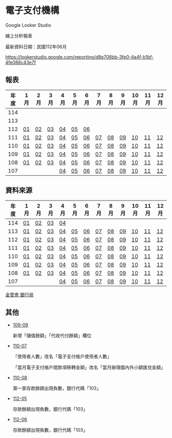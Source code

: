 # 電子支付機構

Google Looker Studio

線上分析報表

最新資料日期：民國112年06月

https://lookerstudio.google.com/reporting/d8e708bb-3fe0-4a4f-b1bf-4fe088c43e7f



## 報表

| 年度 | 1月                     | 2月                     | 3月                     | 4月                     | 5月                     | 6月                     | 7月                     | 8月                     | 9月                     | 10月                    | 11月                    | 12月                    |
| ---- | ----------------------- | ----------------------- | ----------------------- | ----------------------- | ----------------------- | ----------------------- | ----------------------- | ----------------------- | ----------------------- | ----------------------- | ----------------------- | ----------------------- |
| 114 |  |  |  |  |  |  |  |  |  |  |  |  |
| 113 |  |  |  |  |  |  |  |  |  |  |  |  |
| 112 | [01](./docs/report/11201.md) | [02](./docs/report/11202.md) | [03](./docs/report/11203.md) | [04](./docs/report/11204.md) | [05](./docs/report/11205.md) | [06](./docs/report/11206.md) |  |  |  |  |  |  |
| 111  | [01](./docs/report/11101.md) | [02](./docs/report/11102.md) | [03](./docs/report/11103.md) | [04](./docs/report/11104.md) | [05](./docs/report/11105.md) | [06](./docs/report/11106.md) | [07](./docs/report/11107.md) | [08](./docs/report/11108.md) | [09](./docs/report/11109.md) | [10](./docs/report/11110.md) | [11](./docs/report/11111.md) | [12](./docs/report/11112.md) |
| 110  | [01](./docs/report/11001.md) | [02](./docs/report/11002.md) | [03](./docs/report/11003.md) | [04](./docs/report/11004.md) | [05](./docs/report/11005.md) | [06](./docs/report/11006.md) | [07](./docs/report/11007.md) | [08](./docs/report/11008.md) | [09](./docs/report/11009.md) | [10](./docs/report/11010.md) | [11](./docs/report/11011.md) | [12](./docs/report/11012.md) |
| 109  | [01](./docs/report/10901.md) | [02](./docs/report/10902.md) | [03](./docs/report/10903.md) | [04](./docs/report/10904.md) | [05](./docs/report/10905.md) | [06](./docs/report/10906.md) | [07](./docs/report/10907.md) | [08](./docs/report/10908.md) | [09](./docs/report/10909.md) | [10](./docs/report/10910.md) | [11](./docs/report/10911.md) | [12](./docs/report/10912.md) |
| 108  | [01](./docs/report/10801.md) | [02](./docs/report/10802.md) | [03](./docs/report/10803.md) | [04](./docs/report/10804.md) | [05](./docs/report/10805.md) | [06](./docs/report/10806.md) | [07](./docs/report/10807.md) | [08](./docs/report/10808.md) | [09](./docs/report/10809.md) | [10](./docs/report/10810.md) | [11](./docs/report/10811.md) | [12](./docs/report/10812.md) |
| 107  |                         |                         |                         | [04](./docs/report/10704.md) | [05](./docs/report/10705.md) | [06](./docs/report/10706.md) | [07](./docs/report/10707.md) | [08](./docs/report/10708.md) | [09](./docs/report/10709.md) | [10](./docs/report/10710.md) | [11](./docs/report/10711.md) | [12](./docs/report/10712.md) |



## 資料來源

| 年度 | 1月                                                          | 2月                                                          | 3月                                                          | 4月                                                          | 5月                                                          | 6月                                                          | 7月                                                          | 8月                                                          | 9月                                                          | 10月                                                         | 11月                                                         | 12月                                                         |
| ---- | ------------------------------------------------------------ | ------------------------------------------------------------ | ------------------------------------------------------------ | ------------------------------------------------------------ | ------------------------------------------------------------ | ------------------------------------------------------------ | ------------------------------------------------------------ | ------------------------------------------------------------ | ------------------------------------------------------------ | ------------------------------------------------------------ | ------------------------------------------------------------ | ------------------------------------------------------------ |
| 114  | [01](https://www.banking.gov.tw/ch/home.jsp?id=540&parentpath=0,524,539&mcustomize=news_view.jsp&dataserno=202503130003&dtable=News) | [02](https://www.banking.gov.tw/ch/home.jsp?id=540&parentpath=0,524,539&mcustomize=news_view.jsp&dataserno=202504100004&dtable=News) | [03](https://www.banking.gov.tw/ch/home.jsp?id=540&parentpath=0,524,539&mcustomize=news_view.jsp&dataserno=202505130002&dtable=News) | [04](https://www.banking.gov.tw/ch/home.jsp?id=540&parentpath=0,524,539&mcustomize=news_view.jsp&dataserno=202506120007&dtable=News) |                                                              |                                                              |                                                              |                                                              |                                                              |                                                              |                                                              |                                                              |
| 113  | [01](https://www.banking.gov.tw/ch/home.jsp?id=540&parentpath=0,524,539&mcustomize=news_view.jsp&dataserno=202403140002&dtable=News) | [02](https://www.banking.gov.tw/ch/home.jsp?id=540&parentpath=0,524,539&mcustomize=news_view.jsp&dataserno=202404110001&dtable=News) | [03](https://www.banking.gov.tw/ch/home.jsp?id=540&parentpath=0,524,539&mcustomize=news_view.jsp&dataserno=202405090001&dtable=News) | [04](https://www.banking.gov.tw/ch/home.jsp?id=540&parentpath=0,524,539&mcustomize=news_view.jsp&dataserno=202406130001&dtable=News) | [05](https://www.banking.gov.tw/ch/home.jsp?id=540&parentpath=0,524,539&mcustomize=news_view.jsp&dataserno=202407110001&dtable=News) | [06](https://www.banking.gov.tw/ch/home.jsp?id=540&parentpath=0,524,539&mcustomize=news_view.jsp&dataserno=202408080001&dtable=News) | [07](https://www.banking.gov.tw/ch/home.jsp?id=540&parentpath=0,524,539&mcustomize=news_view.jsp&dataserno=202409120003&dtable=News) | [08](https://www.banking.gov.tw/ch/home.jsp?id=540&parentpath=0,524,539&mcustomize=news_view.jsp&dataserno=202410150003&dtable=News) | [09](https://www.banking.gov.tw/ch/home.jsp?id=540&parentpath=0,524,539&mcustomize=news_view.jsp&dataserno=202411140002&dtable=News) | [10](https://www.banking.gov.tw/ch/home.jsp?id=540&parentpath=0,524,539&mcustomize=news_view.jsp&dataserno=202412120004&dtable=News) | [11](https://www.banking.gov.tw/ch/home.jsp?id=540&parentpath=0,524,539&mcustomize=news_view.jsp&dataserno=202501140003&dtable=News) | [12](https://www.banking.gov.tw/ch/home.jsp?id=540&parentpath=0,524,539&mcustomize=news_view.jsp&dataserno=202502130001&dtable=News) |
| 112  | [01](https://www.banking.gov.tw/ch/home.jsp?id=540&parentpath=0,524,539&mcustomize=news_view.jsp&dataserno=202303090001&dtable=News) | [02](https://www.banking.gov.tw/ch/home.jsp?id=540&parentpath=0,524,539&mcustomize=news_view.jsp&dataserno=202304130001&dtable=News) | [03](https://www.banking.gov.tw/ch/home.jsp?id=540&parentpath=0,524,539&mcustomize=news_view.jsp&dataserno=202305110001&dtable=News) | [04](https://www.banking.gov.tw/ch/home.jsp?id=540&parentpath=0,524,539&mcustomize=news_view.jsp&dataserno=202306130003&dtable=News) | [05](https://www.banking.gov.tw/ch/home.jsp?id=540&parentpath=0,524,539&mcustomize=news_view.jsp&dataserno=202307110002&dtable=News) | [06](https://www.banking.gov.tw/ch/home.jsp?id=540&parentpath=0,524,539&mcustomize=news_view.jsp&dataserno=202308100003&dtable=News) | [07](https://www.banking.gov.tw/ch/home.jsp?id=540&parentpath=0,524,539&mcustomize=news_view.jsp&dataserno=202309120002&dtable=News) | [08](https://www.banking.gov.tw/ch/home.jsp?id=540&parentpath=0,524,539&mcustomize=news_view.jsp&dataserno=202310120001&dtable=News) | [09](https://www.banking.gov.tw/ch/home.jsp?id=540&parentpath=0,524,539&mcustomize=news_view.jsp&dataserno=202311090001&dtable=News) | [10](https://www.banking.gov.tw/ch/home.jsp?id=540&parentpath=0,524,539&mcustomize=news_view.jsp&dataserno=202312140003&dtable=News) | [11](https://www.banking.gov.tw/ch/home.jsp?id=540&parentpath=0,524,539&mcustomize=news_view.jsp&dataserno=202401110001&dtable=News) | [12](https://www.banking.gov.tw/ch/home.jsp?id=540&parentpath=0,524,539&mcustomize=news_view.jsp&dataserno=202402150003&dtable=News) |
| 111  | [01](https://www.banking.gov.tw/ch/home.jsp?id=540&parentpath=0,524,539&mcustomize=news_view.jsp&dataserno=202203100001&dtable=News) | [02](https://www.banking.gov.tw/ch/home.jsp?id=540&parentpath=0,524,539&mcustomize=news_view.jsp&dataserno=202204140003&dtable=News) | [03](https://www.banking.gov.tw/ch/home.jsp?id=540&parentpath=0,524,539&mcustomize=news_view.jsp&dataserno=202205120004&dtable=News) | [04](https://www.banking.gov.tw/ch/home.jsp?id=540&parentpath=0,524,539&mcustomize=news_view.jsp&dataserno=202206090003&dtable=News) | [05](https://www.banking.gov.tw/ch/home.jsp?id=540&parentpath=0,524,539&mcustomize=news_view.jsp&dataserno=202207140001&dtable=News) | [06](https://www.banking.gov.tw/ch/home.jsp?id=540&parentpath=0,524,539&mcustomize=news_view.jsp&dataserno=202208110001&dtable=News) | [07](https://www.banking.gov.tw/ch/home.jsp?id=540&parentpath=0,524,539&mcustomize=news_view.jsp&dataserno=202209080002&dtable=News) | [08](https://www.banking.gov.tw/ch/home.jsp?id=540&parentpath=0,524,539&mcustomize=news_view.jsp&dataserno=202210110002&dtable=News) | [09](https://www.banking.gov.tw/ch/home.jsp?id=540&parentpath=0,524,539&mcustomize=news_view.jsp&dataserno=202211100002&dtable=News) | [10](https://www.banking.gov.tw/ch/home.jsp?id=540&parentpath=0,524,539&mcustomize=news_view.jsp&dataserno=202212080004&dtable=News) | [11](https://www.banking.gov.tw/ch/home.jsp?id=540&parentpath=0,524,539&mcustomize=news_view.jsp&dataserno=202301100004&dtable=News) | [12](https://www.banking.gov.tw/ch/home.jsp?id=540&parentpath=0,524,539&mcustomize=news_view.jsp&dataserno=202302090001&dtable=News) |
| 110  | [01](https://www.banking.gov.tw/ch/home.jsp?id=540&parentpath=0,524,539&mcustomize=news_view.jsp&dataserno=202103110001&dtable=News) | [02](https://www.banking.gov.tw/ch/home.jsp?id=540&parentpath=0,524,539&mcustomize=news_view.jsp&dataserno=202104080002&dtable=News) | [03](https://www.banking.gov.tw/ch/home.jsp?id=540&parentpath=0,524,539&mcustomize=news_view.jsp&dataserno=202105060001&dtable=News) | [04](https://www.banking.gov.tw/ch/home.jsp?id=540&parentpath=0,524,539&mcustomize=news_view.jsp&dataserno=202106100005&dtable=News) | [05](https://www.banking.gov.tw/ch/home.jsp?id=540&parentpath=0,524,539&mcustomize=news_view.jsp&dataserno=202107080003&dtable=News) | [06](https://www.banking.gov.tw/ch/home.jsp?id=540&parentpath=0,524,539&mcustomize=news_view.jsp&dataserno=202108120001&dtable=News) | [07](https://www.banking.gov.tw/ch/home.jsp?id=540&parentpath=0,524,539&mcustomize=news_view.jsp&dataserno=202109090004&dtable=News) | [08](https://www.banking.gov.tw/ch/home.jsp?id=540&parentpath=0,524,539&mcustomize=news_view.jsp&dataserno=202110070003&dtable=News) | [09](https://www.banking.gov.tw/ch/home.jsp?id=540&parentpath=0,524,539&mcustomize=news_view.jsp&dataserno=202111110003&dtable=News) | [10](https://www.banking.gov.tw/ch/home.jsp?id=540&parentpath=0,524,539&mcustomize=news_view.jsp&dataserno=202112090001&dtable=News) | [11](https://www.banking.gov.tw/ch/home.jsp?id=540&parentpath=0,524,539&mcustomize=news_view.jsp&dataserno=202201130003&dtable=News) | [12](https://www.banking.gov.tw/ch/home.jsp?id=540&parentpath=0,524,539&mcustomize=news_view.jsp&dataserno=202202100002&dtable=News) |
| 109  | [01](https://www.banking.gov.tw/ch/home.jsp?id=540&parentpath=0,524,539&mcustomize=news_view.jsp&dataserno=202003050003&dtable=News) | [02](https://www.banking.gov.tw/ch/home.jsp?id=540&parentpath=0,524,539&mcustomize=news_view.jsp&dataserno=202004070002&dtable=News) | [03](https://www.banking.gov.tw/ch/home.jsp?id=540&parentpath=0,524,539&mcustomize=news_view.jsp&dataserno=202005050002&dtable=News) | [04](https://www.banking.gov.tw/ch/home.jsp?id=540&parentpath=0,524,539&mcustomize=news_view.jsp&dataserno=202006040002&dtable=News) | [05](https://www.banking.gov.tw/ch/home.jsp?id=540&parentpath=0,524,539&mcustomize=news_view.jsp&dataserno=202007020004&dtable=News) | [06](https://www.banking.gov.tw/ch/home.jsp?id=540&parentpath=0,524,539&mcustomize=news_view.jsp&dataserno=202008040005&dtable=News) | [07](https://www.banking.gov.tw/ch/home.jsp?id=540&parentpath=0,524,539&mcustomize=news_view.jsp&dataserno=202009080003&dtable=News) | [08](https://www.banking.gov.tw/ch/home.jsp?id=540&parentpath=0,524,539&mcustomize=news_view.jsp&dataserno=202010060005&dtable=News) | [09](https://www.banking.gov.tw/ch/home.jsp?id=540&parentpath=0,524,539&mcustomize=news_view.jsp&dataserno=202011100002&dtable=News) | [10](https://www.banking.gov.tw/ch/home.jsp?id=540&parentpath=0,524,539&mcustomize=news_view.jsp&dataserno=202012100001&dtable=News) | [11](https://www.banking.gov.tw/ch/home.jsp?id=540&parentpath=0,524,539&mcustomize=news_view.jsp&dataserno=202101070003&dtable=News) | [12](https://www.banking.gov.tw/ch/home.jsp?id=540&parentpath=0,524,539&mcustomize=news_view.jsp&dataserno=202102040003&dtable=News) |
| 108  | [01](https://www.banking.gov.tw/ch/home.jsp?id=540&parentpath=0,524,539&mcustomize=news_view.jsp&dataserno=201903070002&dtable=News) | [02](https://www.banking.gov.tw/ch/home.jsp?id=540&parentpath=0,524,539&mcustomize=news_view.jsp&dataserno=201903280003&dtable=News) | [03](https://www.banking.gov.tw/ch/home.jsp?id=540&parentpath=0,524,539&mcustomize=news_view.jsp&dataserno=201904300003&dtable=News) | [04](https://www.banking.gov.tw/ch/home.jsp?id=540&parentpath=0,524,539&mcustomize=news_view.jsp&dataserno=201905300004&dtable=News) | [05](https://www.banking.gov.tw/ch/home.jsp?id=540&parentpath=0,524,539&mcustomize=news_view.jsp&dataserno=201906270005&dtable=News) | [06](https://www.banking.gov.tw/ch/home.jsp?id=540&parentpath=0,524,539&mcustomize=news_view.jsp&dataserno=201908010004&dtable=News) | [07](https://www.banking.gov.tw/ch/home.jsp?id=540&parentpath=0,524,539&mcustomize=news_view.jsp&dataserno=201908290005&dtable=News) | [08](https://www.banking.gov.tw/ch/home.jsp?id=540&parentpath=0,524,539&mcustomize=news_view.jsp&dataserno=201910030004&dtable=News) | [09](https://www.banking.gov.tw/ch/home.jsp?id=540&parentpath=0,524,539&mcustomize=news_view.jsp&dataserno=201910290007&dtable=News) | [10](https://www.banking.gov.tw/ch/home.jsp?id=540&parentpath=0,524,539&mcustomize=news_view.jsp&dataserno=201912030001&dtable=News) | [11](https://www.banking.gov.tw/ch/home.jsp?id=540&parentpath=0,524,539&mcustomize=news_view.jsp&dataserno=201912310003&dtable=News) | [12](https://www.banking.gov.tw/ch/home.jsp?id=540&parentpath=0,524,539&mcustomize=news_view.jsp&dataserno=202002110003&dtable=News) |
| 107  |                                                              |                                                              |                                                              | [04](https://www.banking.gov.tw/ch/home.jsp?id=540&parentpath=0,524,539&mcustomize=news_view.jsp&dataserno=201806050005&dtable=News) | [05](https://www.banking.gov.tw/ch/home.jsp?id=540&parentpath=0,524,539&mcustomize=news_view.jsp&dataserno=201807050004&dtable=News) | [06](https://www.banking.gov.tw/ch/home.jsp?id=540&parentpath=0,524,539&mcustomize=news_view.jsp&dataserno=201808020002&dtable=News) | [07](https://www.banking.gov.tw/ch/home.jsp?id=540&parentpath=0,524,539&mcustomize=news_view.jsp&dataserno=201809040005&dtable=News) | [08](https://www.banking.gov.tw/ch/home.jsp?id=540&parentpath=0,524,539&mcustomize=news_view.jsp&dataserno=201810020008&dtable=News) | [09](https://www.banking.gov.tw/ch/home.jsp?id=540&parentpath=0,524,539&mcustomize=news_view.jsp&dataserno=201811010005&dtable=News) | [10](https://www.banking.gov.tw/ch/home.jsp?id=540&parentpath=0,524,539&mcustomize=news_view.jsp&dataserno=201812060001&dtable=News) | [11](https://www.banking.gov.tw/ch/home.jsp?id=540&parentpath=0,524,539&mcustomize=news_view.jsp&dataserno=201901080004&dtable=News) | [12](https://www.banking.gov.tw/ch/home.jsp?id=540&parentpath=0,524,539&mcustomize=news_view.jsp&dataserno=201901310011&dtable=News) |

[金管會 銀行局](https://www.banking.gov.tw/ch/home.jsp?id=591&parentpath=0,590&mcustomize=multimessage_view.jsp&dataserno=201805300001&dtable=Disclosure)



## 其他

- [109-09](./docs/report/10909.md)

  新增「儲值餘額」「代收代付餘額」欄位

- [110-07](./docs/report/11007.md)

  「使用者人數」改名「電子支付帳戶使用者人數」

  「當月電子支付帳戶間款項移轉金額」改名「當月辦理國內外小額匯兌金額」
  
- [110-08](./docs/report/11008.md)

  第一家存款餘額出現負數，銀行代碼「103」
  
- [112-05](./docs/report/11205.md)

  存款餘額出現負數，銀行代碼「103」
  
- [112-06](./docs/report/11206.md)

  存款餘額出現負數，銀行代碼「103」
